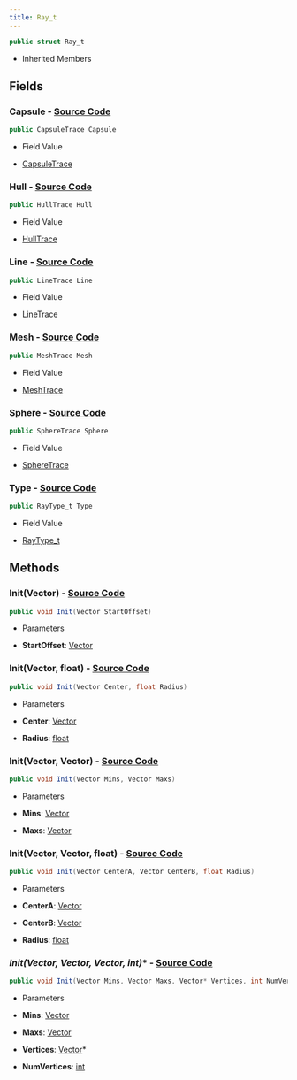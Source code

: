 ```yaml
---
title: Ray_t
---
```


```csharp
public struct Ray_t
```

- Inherited Members

## Fields

### **Capsule** - [Source Code](https://github.com/swiftly-solution/swiftlys2/blob/main/managed/src/SwiftlyS2.Shared/Natives/Structs/Ray_t.cs#L50)

```csharp
public CapsuleTrace Capsule
```

- Field Value

- [CapsuleTrace](/docs/api/shared/natives/capsuletrace)

### **Hull** - [Source Code](https://github.com/swiftly-solution/swiftlys2/blob/main/managed/src/SwiftlyS2.Shared/Natives/Structs/Ray_t.cs#L49)

```csharp
public HullTrace Hull
```

- Field Value

- [HullTrace](/docs/api/shared/natives/hulltrace)

### **Line** - [Source Code](https://github.com/swiftly-solution/swiftlys2/blob/main/managed/src/SwiftlyS2.Shared/Natives/Structs/Ray_t.cs#L47)

```csharp
public LineTrace Line
```

- Field Value

- [LineTrace](/docs/api/shared/natives/linetrace)

### **Mesh** - [Source Code](https://github.com/swiftly-solution/swiftlys2/blob/main/managed/src/SwiftlyS2.Shared/Natives/Structs/Ray_t.cs#L51)

```csharp
public MeshTrace Mesh
```

- Field Value

- [MeshTrace](/docs/api/shared/natives/meshtrace)

### **Sphere** - [Source Code](https://github.com/swiftly-solution/swiftlys2/blob/main/managed/src/SwiftlyS2.Shared/Natives/Structs/Ray_t.cs#L48)

```csharp
public SphereTrace Sphere
```

- Field Value

- [SphereTrace](/docs/api/shared/natives/spheretrace)

### **Type** - [Source Code](https://github.com/swiftly-solution/swiftlys2/blob/main/managed/src/SwiftlyS2.Shared/Natives/Structs/Ray_t.cs#L53)

```csharp
public RayType_t Type
```

- Field Value

- [RayType_t](/docs/api/shared/natives/raytype_t)

## Methods

### **Init(Vector)** - [Source Code](https://github.com/swiftly-solution/swiftlys2/blob/main/managed/src/SwiftlyS2.Shared/Natives/Structs/Ray_t.cs#L55)

```csharp
public void Init(Vector StartOffset)
```

- Parameters

- **StartOffset**: [Vector](/docs/api/shared/natives/vector)

### **Init(Vector, float)** - [Source Code](https://github.com/swiftly-solution/swiftlys2/blob/main/managed/src/SwiftlyS2.Shared/Natives/Structs/Ray_t.cs#L62)

```csharp
public void Init(Vector Center, float Radius)
```

- Parameters

- **Center**: [Vector](/docs/api/shared/natives/vector)
- **Radius**: [float](https://learn.microsoft.com/dotnet/api/system.single)

### **Init(Vector, Vector)** - [Source Code](https://github.com/swiftly-solution/swiftlys2/blob/main/managed/src/SwiftlyS2.Shared/Natives/Structs/Ray_t.cs#L76)

```csharp
public void Init(Vector Mins, Vector Maxs)
```

- Parameters

- **Mins**: [Vector](/docs/api/shared/natives/vector)
- **Maxs**: [Vector](/docs/api/shared/natives/vector)

### **Init(Vector, Vector, float)** - [Source Code](https://github.com/swiftly-solution/swiftlys2/blob/main/managed/src/SwiftlyS2.Shared/Natives/Structs/Ray_t.cs#L90)

```csharp
public void Init(Vector CenterA, Vector CenterB, float Radius)
```

- Parameters

- **CenterA**: [Vector](/docs/api/shared/natives/vector)
- **CenterB**: [Vector](/docs/api/shared/natives/vector)
- **Radius**: [float](https://learn.microsoft.com/dotnet/api/system.single)

### **Init(Vector, Vector, Vector*, int)** - [Source Code](https://github.com/swiftly-solution/swiftlys2/blob/main/managed/src/SwiftlyS2.Shared/Natives/Structs/Ray_t.cs#L112)

```csharp
public void Init(Vector Mins, Vector Maxs, Vector* Vertices, int NumVertices)
```

- Parameters

- **Mins**: [Vector](/docs/api/shared/natives/vector)
- **Maxs**: [Vector](/docs/api/shared/natives/vector)
- **Vertices**: [Vector](/docs/api/shared/natives/vector)*
- **NumVertices**: [int](https://learn.microsoft.com/dotnet/api/system.int32)

